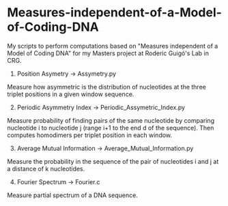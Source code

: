 # Measures-independent-of-a-Model-of-Coding-DNA
My scripts to perform computations based on "Measures independent of a Model of Coding DNA" for my Masters project at Roderic Guigó's Lab in CRG.

1. Position Asymetry -> Assymetry.py

Measure how asymmetric is the distribution of nucleotides at the three triplet positions in a given window sequence.

2. Periodic Asymmetry Index -> Periodic_Assymetric_Index.py

Measure probability of finding pairs of the same nucleotide by comparing nucleotide i to nucleotide j (range i+1 to the end d of the sequence). Then computes homodimers per triplet position in each window.

3. Average Mutual Information -> Average_Mutual_Information.py

Measure the probability in the sequence of the pair of nucleotides i and j at a distance of k nucleotides.

4. Fourier Spectrum -> Fourier.c

Measure partial spectrum of a DNA sequence.


